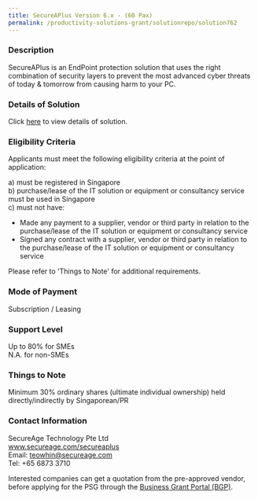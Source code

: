 ```yaml
---
title: SecureAPlus Version 6.x - (60 Pax)
permalink: /productivity-solutions-grant/solutionrepo/solution762
---
```


### Description

SecureAPlus is an EndPoint protection solution that uses the right combination of security layers to prevent the most advanced cyber threats of today & tomorrow from causing harm to your PC.


### Details of Solution

Click <a href='https://www.gobusiness.gov.sg/images/psg/SecureAge_Technology_20190053_Annex_3_20200625150528_Part_2.pdf' target='_blank' rel='noopener'>here</a> to view details of solution.

### Eligibility Criteria

Applicants must meet the following eligibility criteria at the point of application:

a) must be registered in Singapore <br>
b) purchase/lease of the IT solution or equipment or consultancy service must be used in Singapore <br>
c) must not have:
- Made any payment to a supplier, vendor or third party in relation to the purchase/lease of the IT solution or equipment or consultancy service
- Signed any contract with a supplier, vendor or third party in relation to the purchase/lease of the IT solution or equipment or consultancy service

Please refer to 'Things to Note' for additional requirements.

### Mode of Payment
Subscription / Leasing

### Support Level
Up to 80% for SMEs <br>
N.A. for non-SMEs

### Things to Note
 Minimum 30% ordinary shares (ultimate individual ownership) held directly/indirectly by Singaporean/PR

### Contact Information
SecureAge Technology Pte Ltd<br>www.secureage.com/secureaplus<br>Email: teowhin@secureage.com<br>Tel: +65 6873 3710

Interested companies can get a quotation from the pre-approved vendor, before applying for the PSG through the <a target='_blank' rel='noopener' href='https://www.businessgrants.gov.sg/'>Business Grant Portal (BGP)</a>.
